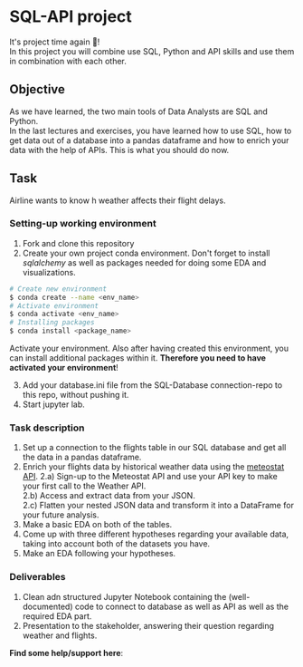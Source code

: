 # SQL-API project

It's project time again :tada:!  
In this project you will combine use SQL, Python and API skills and use them in combination with each other.  

## Objective
As we have learned, the two main tools of Data Analysts are SQL and Python.  
In the last lectures and exercises, you have learned how to use SQL, how to get data out of a database into a pandas dataframe and how to enrich your data with the help of APIs.
This is what you should do now.


## Task 
Airline wants to know h weather affects their flight delays.
### Setting-up working environment

1. Fork and clone this repository
2. Create your own project conda environment. Don't forget to install *sqlalchemy* as well as packages needed for doing some EDA and visualizations.

```BASH 
# Create new environment
$ conda create --name <env_name>
# Activate environment 
$ conda activate <env_name>
# Installing packages 
$ conda install <package_name>
```
Activate your environment. 
Also after having created this environment, you can install additional packages within it. **Therefore you need to have activated your environment**!  

3. Add your database.ini file from the SQL-Database connection-repo to this repo, without pushing it. 
4. Start jupyter lab.  

### Task description
1. Set up a connection to the flights table in our SQL database and get all the data in a pandas dataframe.
3. Enrich your flights data by historical weather data using the [meteostat API](https://dev.meteostat.net/api/point/daily.html#endpoint). 
  2.a) Sign-up to the Meteostat API and use your API key to make your first call to the Weather API.  
  2.b) Access and extract data from your JSON.  
  2.c) Flatten your nested JSON data and transform it into a DataFrame for your future analysis.  
5. Make a basic EDA on both of the tables.
6. Come up with three different hypotheses regarding your available data, taking into account both of the datasets you have.
7. Make an EDA following your hypotheses.

### Deliverables
1. Clean adn structured Jupyter Notebook containing the (well-documented) code to connect to database as well as API as well as the required EDA part.
2. Presentation to the stakeholder, answering their question regarding weather and flights.

**Find some help/support here**:

[](links)
